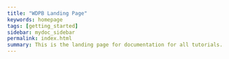 ```yaml
---
title: "WDPB Landing Page"
keywords: homepage
tags: [getting_started]
sidebar: mydoc_sidebar
permalink: index.html
summary: This is the landing page for documentation for all tutorials. 
---
```


